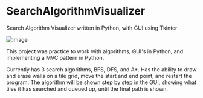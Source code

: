 # SearchAlgorithmVisualizer
Search Algorithm Visualizer written in Python, with GUI using Tkinter

![image](https://user-images.githubusercontent.com/117048376/220011022-4ed7caaf-cbcd-49e1-a73b-1d9f6766f5e5.png)

This project was practice to work with algorithms, GUI's in Python, and implementing a MVC pattern in Python. 

Currently has 3 search algorithms, BFS, DFS, and A*. Has the ability to draw and erase walls on a tile grid, move the start and end point, and restart the program. The algorithm will be shown step by step in the GUI, showing what tiles it has searched and queued up, until the final path is shown.
